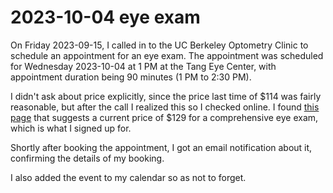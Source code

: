 # 2023-10-04 eye exam

On Friday 2023-09-15, I called in to the UC Berkeley Optometry Clinic
to schedule an appointment for an eye exam. The appointment was
scheduled for Wednesday 2023-10-04 at 1 PM at the Tang Eye Center,
with appointment duration being 90 minutes (1 PM to 2:30 PM).

I didn't ask about price explicitly, since the price last time of $114
was fairly reasonable, but after the call I realized this so I checked
online. I found [this
page](https://eyecare.berkeley.edu/plan-your-visit/fees-and-insurance/)
that suggests a current price of $129 for a comprehensive eye exam,
which is what I signed up for.

Shortly after booking the appointment, I got an email notification
about it, confirming the details of my booking.

I also added the event to my calendar so as not to forget.
